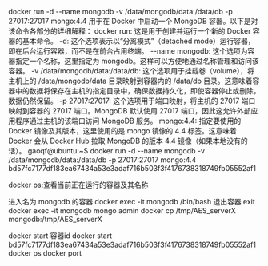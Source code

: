 docker run -d --name mongodb -v /data/mongodb/data:/data/db -p 27017:27017 mongo:4.4 
用于在 Docker 中启动一个 MongoDB 容器。以下是对该命令各部分的详细解释：
docker run: 这是用于创建并运行一个新的 Docker 容器的基本命令。
-d: 这个选项表示以“分离模式”（detached mode）运行容器，即在后台运行容器，而不是在前台占用终端。
--name mongodb: 这个选项为容器指定一个名称，这里指定为 mongodb。这样可以方便地通过名称管理和访问该容器。
-v /data/mongodb/data:/data/db: 这个选项用于挂载卷（volume），将主机上的 /data/mongodb/data 目录映射到容器内的 /data/db 目录。这意味着容器中的数据将保存在主机的指定目录中，确保数据持久化，即使容器停止或删除，数据仍然保留。
-p 27017:27017: 这个选项用于端口映射，将主机的 27017 端口映射到容器的 27017 端口。MongoDB 默认使用 27017 端口，因此这允许外部应用程序通过主机的该端口访问 MongoDB 服务。
mongo:4.4: 指定要使用的 Docker 镜像及其版本，这里使用的是 mongo 镜像的 4.4 标签。这意味着 Docker 会从 Docker Hub 拉取 MongoDB 的版本 4.4 镜像（如果本地没有的话）。
gaoqf@ubuntu:~$ docker run -d --name mongodb -v /data/mongodb/data:/data/db -p 27017:27017 mongo:4.4
bd57fc7177df183ea67434a53e3adaf716b503f3f4176738318749fb05552af1

docker ps:查看当前正在运行的容器及其名称

进入名为 mongodb 的容器
docker exec -it mongodb /bin/bash
退出容器
exit
docker exec -it mongodb mongo admin
docker cp /tmp/AES_serverX mongodb:/tmp/AES_serverX

docker start 容器id
docker start bd57fc7177df183ea67434a53e3adaf716b503f3f4176738318749fb05552af1
docker ps
docker port

